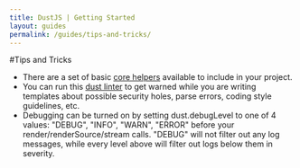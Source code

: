 ```yaml
---
title: DustJS | Getting Started
layout: guides
permalink: /guides/tips-and-tricks/
---
```


#Tips and Tricks

* There are a set of basic [core helpers](https://github.com/linkedin/dustjs-helpers) available to include in your project.
* You can run this [dust linter](https://github.com/smfoote/Swiffer.js) to get warned while you are writing templates about possible security holes, parse errors, coding style guidelines, etc.
* Debugging can be turned on by setting dust.debugLevel to one of 4 values: "DEBUG", "INFO", "WARN", "ERROR" before your render/renderSource/stream calls.  "DEBUG" will not filter out any log messages, while every level above will filter out logs below them in severity.
